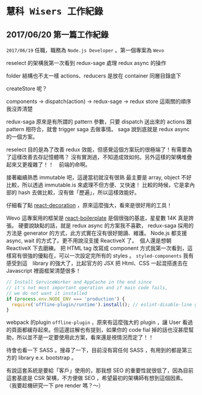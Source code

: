 
# `慧科 Wisers 工作紀錄`

## 2017/06/20 第一篇工作紀錄

`2017/06/19` 任職，職務為 `Node.js Developer` 。第一個專案為 `Wevo` 

reselect 的架構我第一次看到
redux-sage 處理 redux async 的操作

folder 結構也不太一樣 actions、reducers 是放在 container 同層目錄底下

createStore 呢？

components -> dispatch(action) -> redux-sage  -> redux store
                                 這兩關的順序我沒弄清楚

redux-saga 原來是有所謂的 pattern 參數，只要 dispatch 送出來的 actions 跟 pattern 相符合，就會 trigger saga 去做事情。
saga 說到底就是 redux async 的一個方案。
                                 
reselect 目的是為了改善 redux 效能，但感覺這個方案玩的很極端了！有需要為了這樣改善去存記憶體嗎？
沒有實測過，不知道成效如何。另外這樣的架構堆疊起來又更複雜了！！　前端的命啊。

接著繼續熟悉 immutable 吧，這邊當初就沒有很熟
最主要是 array, object 不好比較，所以透過 immutable.is 來處理不但方便、又快速！
比較的時候，它是拿內部的 hash 去做比較，沒有做「歷遍」，所以這樣效能好。

仔細看了點 [react-decoration](https://github.com/mbasso/react-decoration) ，原來這麼強大，看來是很好用的工具！

Wevo 這專案用的框架是 [react-boilerplate](https://github.com/react-boilerplate/react-boilerplate) 是個很強的基底，星星數 14K 真是誇張。
硬要說缺點的話，就是 redux async 的方案我不喜歡， redux-saga 採用的方法是 generator 的方式，此方式實在沒有很好閱讀、維護。 Node.js 都支援 async, wait 的方式了。更不用說沒支援 ReactiveX 了。　個人還是想朝 ReactiveX 下去磨練。
把 HTML tag 改寫成 component 方式我第一次看到，這樣寫有很強的優點在，可以一次設定完所有的 styles 。 `styled-components` 我有感受到這　library 的強大了，比起官方的 JSX 把 Html、CSS 一起混搭進去在 Javascript 裡面框架清楚很多！

```javascript
// Install ServiceWorker and AppCache in the end since
// it's not most important operation and if main code fails,
// we do not want it installed
if (process.env.NODE_ENV === 'production') {
  require('offline-plugin/runtime').install(); // eslint-disable-line global-require
}
```
webpack 的plugin `offline-plugin` ，原來有這麼強大的 plugin ，讓 User 看過的頁面都緩存起來。但這邊註解也有提到，如果你的 code fial 掉的話也沒甚麼幫助，所以並不是一定要使用此方案，看來還是視情況而定了！！


待會也看一下 SASS 。搜尋了一下，目前沒有寫任何 SASS ，有用到的都是第三方的 library e.x. bootstrap 。


有說這套系統是要給「客戶」使用的，那我想 SEO 的重要性就很低了，因為目前這套基底是 CSR 架構，不方便做 SEO ，希望最初的架構師有想到這個因素。
（我要趁機研究一下 pre render 嗎？～）
